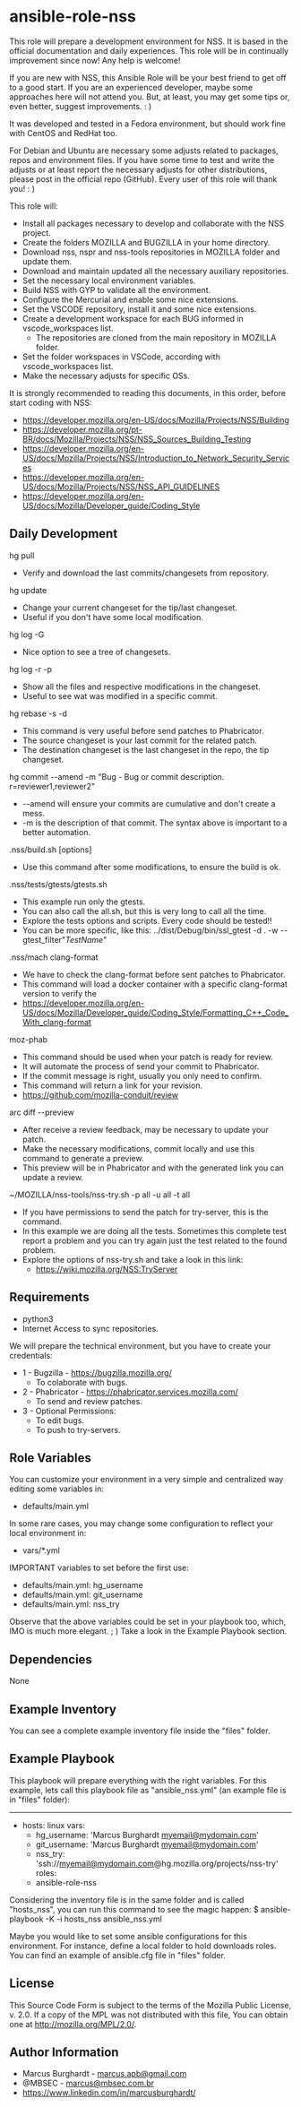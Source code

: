 ansible-role-nss
=========

This role will prepare a development environment for NSS.
It is based in the official documentation and daily experiences.
This role will be in continually improvement since now! Any help is welcome!

If you are new with NSS, this Ansible Role will be your best friend to get off to a good start.
If you are an experienced developer, maybe some approaches here will not attend you.
But, at least, you may get some tips or, even better, suggest improvements. : )

It was developed and tested in a Fedora environment, but should work fine
with CentOS and RedHat too.

For Debian and Ubuntu are necessary some adjusts related to packages, repos
and environment files. If you have some time to test and write the adjusts or
at least report the necessary adjusts for other distributions, please post in the
official repo (GitHub). Every user of this role will thank you! : )

This role will:
- Install all packages necessary to develop and collaborate with the NSS project.
- Create the folders MOZILLA and BUGZILLA in your home directory.
- Download nss, nspr and nss-tools repositories in MOZILLA folder and update them.
- Download and maintain updated all the necessary auxiliary repositories.
- Set the necessary local environment variables.
- Build NSS with GYP to validate all the environment.
- Configure the Mercurial and enable some nice extensions.
- Set the VSCODE repository, install it and some nice extensions.
- Create a development workspace for each BUG informed in vscode_workspaces list.
	- The repositories are cloned from the main repository in MOZILLA folder.
- Set the folder workspaces in VSCode, according with vscode_workspaces list.
- Make the necessary adjusts for specific OSs.

It is strongly recommended to reading this documents, in this order, before start coding with NSS:
- https://developer.mozilla.org/en-US/docs/Mozilla/Projects/NSS/Building
- https://developer.mozilla.org/pt-BR/docs/Mozilla/Projects/NSS/NSS_Sources_Building_Testing
- https://developer.mozilla.org/en-US/docs/Mozilla/Projects/NSS/Introduction_to_Network_Security_Services
- https://developer.mozilla.org/en-US/docs/Mozilla/Projects/NSS/NSS_API_GUIDELINES
- https://developer.mozilla.org/en-US/docs/Mozilla/Developer_guide/Coding_Style

Daily Development
------------

hg pull
- Verify and download the last commits/changesets from repository.

hg update
- Change your current changeset for the tip/last changeset.
- Useful if you don't have some local modification.

hg log -G
- Nice option to see a tree of changesets.

hg log -r <changeset> -p
- Show all the files and respective modifications in the changeset.
- Useful to see wat was modified in a specific commit.

hg rebase -s <source changeset> -d <destination changeset>
- This command is very useful before send patches to Phabricator.
- The source changeset is your last commit for the related patch.
- The destination changeset is the last changeset in the repo, the tip changeset.

hg commit --amend -m "Bug <BugID> - Bug or commit description. r=reviewer1,reviewer2"
- --amend will ensure your commits are cumulative and don't create a mess.
- -m is the description of that commit. The syntax above is important to a better automation.

.nss/build.sh [options]
- Use this command after some modifications, to ensure the build is ok.

.nss/tests/gtests/gtests.sh
- This example run only the gtests.
- You can also call the all.sh, but this is very long to call all the time.
- Explore the tests options and scripts. Every code should be tested!!
- You can be more specific, like this: ../dist/Debug/bin/ssl_gtest -d . -w --gtest_filter"*TestName*"

.nss/mach clang-format <modified file>
- We have to check the clang-format before sent patches to Phabricator.
- This command will load a docker container with a specific clang-format version to verify
  the <modified file>
- https://developer.mozilla.org/en-US/docs/Mozilla/Developer_guide/Coding_Style/Formatting_C++_Code_With_clang-format

moz-phab
- This command should be used when your patch is ready for review.
- It will automate the process of send your commit to Phabricator.
- If the commit message is right, usually you only need to confirm.
- This command will return a link for your revision.
- https://github.com/mozilla-conduit/review

arc diff --preview
- After receive a review feedback, may be necessary to update your patch.
- Make the necessary modifications, commit locally and use this command to generate a preview.
- This preview will be in Phabricator and with the generated link you can update a review.

~/MOZILLA/nss-tools/nss-try.sh -p all -u all -t all
- If you have permissions to send the patch for try-server, this is the command.
- In this example we are doing all the tests. Sometimes this complete test report a problem
  and you can try again just the test related to the found problem.
- Explore the options of nss-try.sh and take a look in this link:
  - https://wiki.mozilla.org/NSS:TryServer

Requirements
------------

- python3
- Internet Access to sync repositories.

We will prepare the technical environment, but you have to create your credentials:
- 1 - Bugzilla - https://bugzilla.mozilla.org/
	- To colaborate with bugs.
- 2 - Phabricator - https://phabricator.services.mozilla.com/ 
	- To send and review patches.
- 3 - Optional Permissions:
	- To edit bugs.
	- To push to try-servers.

Role Variables
--------------

You can customize your environment in a very simple and centralized way editing some variables in:
- defaults/main.yml

In some rare cases, you may change some configuration to reflect your local environment in:
- vars/*.yml

IMPORTANT variables to set before the first use:
- defaults/main.yml: hg_username
- defaults/main.yml: git_username
- defaults/main.yml: nss_try

Observe that the above variables could be set in your playbook too, which, IMO is much more elegant. ; )
Take a look in the Example Playbook section.

Dependencies
------------

None

Example Inventory
----------------

You can see a complete example inventory file inside the "files" folder.

Example Playbook
----------------

This playbook will prepare everything with the right variables. For this example, lets call
this playbook file as "ansible_nss.yml" (an example file is in "files" folder):

---
- hosts: linux
  vars:
    - hg_username: 'Marcus Burghardt <myemail@mydomain.com>'
    - git_username: 'Marcus Burghardt <myemail@mydomain.com>'
    - nss_try: 'ssh://myemail@mydomain.com@hg.mozilla.org/projects/nss-try'
  roles:
    - ansible-role-nss

Considering the inventory file is in the same folder and is called "hosts_nss", you can run
this command to see the magic happen:
$ ansible-playbook -K -i hosts_nss ansible_nss.yml

Maybe you would like to set some ansible configurations for this environment.
For instance, define a local folder to hold downloads roles. You can find an example of
ansible.cfg file in "files" folder.

License
-------

This Source Code Form is subject to the terms of the Mozilla Public
License, v. 2.0. If a copy of the MPL was not distributed with this
file, You can obtain one at http://mozilla.org/MPL/2.0/.

Author Information
------------------

- Marcus Burghardt - marcus.apb@gmail.com
- @MBSEC - marcus@mbsec.com.br
- https://www.linkedin.com/in/marcusburghardt/
